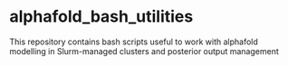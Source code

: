 # alphafold_bash_utilities
This repository contains bash scripts useful to work with alphafold modelling in Slurm-managed clusters and posterior output management
